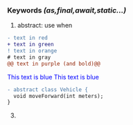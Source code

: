 ### Keywords *(as,final,await,static...)*
1. abstract:
use when
```diff
- text in red
+ text in green
! text in orange
# text in gray
@@ text in purple (and bold)@@
```
<span style="color:blue">This text is blue</span>
<font color="blue">This text is blue</font>

```diff
- abstract class Vehicle { 
  void moveForward(int meters);
}
```
3. 
